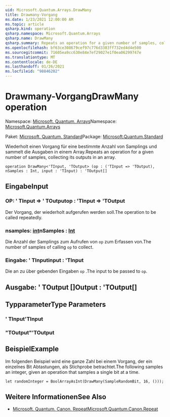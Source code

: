 ```yaml
---
uid: Microsoft.Quantum.Arrays.DrawMany
title: Drawmany-Vorgang
ms.date: 1/23/2021 12:00:00 AM
ms.topic: article
qsharp.kind: operation
qsharp.namespace: Microsoft.Quantum.Arrays
qsharp.name: DrawMany
qsharp.summary: Repeats an operation for a given number of samples, collecting its outputs in an array.
ms.openlocfilehash: bf63ce308679cef97c776d3383ff732ed4d4e500
ms.sourcegitcommit: 71605ea9cc630e84e7ef29027e1f0ea06299747e
ms.translationtype: MT
ms.contentlocale: de-DE
ms.lasthandoff: 01/26/2021
ms.locfileid: "98846202"
---
```

# <a name="drawmany-operation"></a><span data-ttu-id="7331c-102">Drawmany-Vorgang</span><span class="sxs-lookup"><span data-stu-id="7331c-102">DrawMany operation</span></span>

<span data-ttu-id="7331c-103">Namespace: [Microsoft. Quantum. Arrays](xref:Microsoft.Quantum.Arrays)</span><span class="sxs-lookup"><span data-stu-id="7331c-103">Namespace: [Microsoft.Quantum.Arrays](xref:Microsoft.Quantum.Arrays)</span></span>

<span data-ttu-id="7331c-104">Paket: [Microsoft. Quantum. Standard](https://nuget.org/packages/Microsoft.Quantum.Standard)</span><span class="sxs-lookup"><span data-stu-id="7331c-104">Package: [Microsoft.Quantum.Standard](https://nuget.org/packages/Microsoft.Quantum.Standard)</span></span>


<span data-ttu-id="7331c-105">Wiederholt einen Vorgang für eine bestimmte Anzahl von Samplings und sammelt die Ausgaben in einem Array.</span><span class="sxs-lookup"><span data-stu-id="7331c-105">Repeats an operation for a given number of samples, collecting its outputs in an array.</span></span>

```qsharp
operation DrawMany<'TInput, 'TOutput> (op : ('TInput => 'TOutput), nSamples : Int, input : 'TInput) : 'TOutput[]
```


## <a name="input"></a><span data-ttu-id="7331c-106">Eingabe</span><span class="sxs-lookup"><span data-stu-id="7331c-106">Input</span></span>

### <a name="op--tinput--toutput"></a><span data-ttu-id="7331c-107">OP: ' TInput => ' TOutput</span><span class="sxs-lookup"><span data-stu-id="7331c-107">op : 'TInput => 'TOutput</span></span> 

<span data-ttu-id="7331c-108">Der Vorgang, der wiederholt aufgerufen werden soll.</span><span class="sxs-lookup"><span data-stu-id="7331c-108">The operation to be called repeatedly.</span></span>


### <a name="nsamples--int"></a><span data-ttu-id="7331c-109">nsamples: [int](xref:microsoft.quantum.lang-ref.int)</span><span class="sxs-lookup"><span data-stu-id="7331c-109">nSamples : [Int](xref:microsoft.quantum.lang-ref.int)</span></span>

<span data-ttu-id="7331c-110">Die Anzahl der Samplings zum Aufrufen von `op` zum Erfassen von.</span><span class="sxs-lookup"><span data-stu-id="7331c-110">The number of samples of calling `op` to collect.</span></span>


### <a name="input--tinput"></a><span data-ttu-id="7331c-111">Eingabe: ' TInput</span><span class="sxs-lookup"><span data-stu-id="7331c-111">input : 'TInput</span></span>

<span data-ttu-id="7331c-112">Die an zu über gebenden Eingaben `op` .</span><span class="sxs-lookup"><span data-stu-id="7331c-112">The input to be passed to `op`.</span></span>



## <a name="output--toutput"></a><span data-ttu-id="7331c-113">Ausgabe: ' TOutput []</span><span class="sxs-lookup"><span data-stu-id="7331c-113">Output : 'TOutput[]</span></span>



## <a name="type-parameters"></a><span data-ttu-id="7331c-114">Typparameter</span><span class="sxs-lookup"><span data-stu-id="7331c-114">Type Parameters</span></span>

### <a name="tinput"></a><span data-ttu-id="7331c-115">' TInput</span><span class="sxs-lookup"><span data-stu-id="7331c-115">'TInput</span></span>


### <a name="toutput"></a><span data-ttu-id="7331c-116">"TOutput"</span><span class="sxs-lookup"><span data-stu-id="7331c-116">'TOutput</span></span>



## <a name="example"></a><span data-ttu-id="7331c-117">Beispiel</span><span class="sxs-lookup"><span data-stu-id="7331c-117">Example</span></span>

<span data-ttu-id="7331c-118">Im folgenden Beispiel wird eine ganze Zahl bei einem Vorgang, der ein einzelnes Bit Abtastungen, als Stichprobe betrachtet.</span><span class="sxs-lookup"><span data-stu-id="7331c-118">The following samples an integer, given an operation that samples a single bit at a time.</span></span>

```qsharp
let randomInteger = BoolArrayAsInt(DrawMany(SampleRandomBit, 16, ()));
```

## <a name="see-also"></a><span data-ttu-id="7331c-119">Weitere Informationen</span><span class="sxs-lookup"><span data-stu-id="7331c-119">See Also</span></span>

- [<span data-ttu-id="7331c-120">Microsoft. Quantum. Canon. Repeat</span><span class="sxs-lookup"><span data-stu-id="7331c-120">Microsoft.Quantum.Canon.Repeat</span></span>](xref:Microsoft.Quantum.Canon.Repeat)
